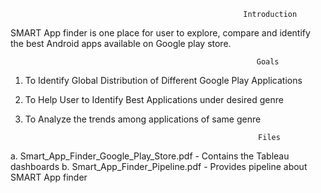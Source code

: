                                                         Introduction
SMART App finder is one place for user to explore, compare and identify the best Android apps available on Google play store. 


                                                           Goals
1. To Identify Global Distribution of Different Google Play Applications
2. To Help User to Identify Best Applications under desired genre
3. To Analyze the trends among  applications of same genre

                                                           Files
a. Smart_App_Finder_Google_Play_Store.pdf - Contains the Tableau dashboards
b. Smart_App_Finder_Pipeline.pdf - Provides pipeline about SMART App finder








